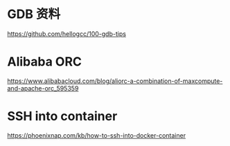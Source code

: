 # GDB 资料
https://github.com/hellogcc/100-gdb-tips


# Alibaba ORC
https://www.alibabacloud.com/blog/aliorc-a-combination-of-maxcompute-and-apache-orc_595359

# SSH into container
https://phoenixnap.com/kb/how-to-ssh-into-docker-container
